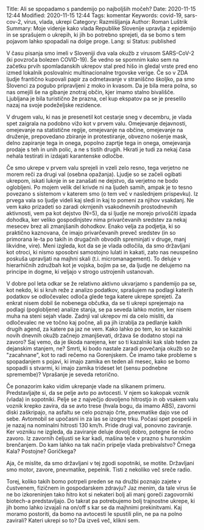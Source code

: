 Title: Ali se spopadamo s pandemijo po najboljših močeh?
Date: 2020-11-15 12:44
Modified: 2020-11-15 12:44
Tags: komentar
Keywords: covid-19, sars-cov-2, virus, vlada, ukrepi
Category: Razmišljanja
Author: Roman Luštrik
Summary: Moje videnje kako vlada Republike Slovenije upravlja z epidemijo in se sprašujem o ukrepih, ki jih bo potrebno sprejeti, da se bomo s tem pojavom lahko spopadali na dolge proge.
Lang: si
Status: published

V času pisanja smo imeli v Sloveniji dva vala okužb z virusom SARS-CoV-2 (ki povzroča bolezen COVID-19). Še vedno se spomnim kako sem na začetku prvih spomladanskih ukrepov stal pred hišo in gledal vrste pred eno izmed lokalnik poslovalnic multinacionalne trgovske verige. Če so v ZDA ljudje frantično kupovali papir za odmetavanje v straniščno školjko, pa smo Slovenci za pogubo pripravljeni z moko in kvasom. Da je bila mera polna, so nas omejili še na gibanje znotraj občin, kjer imamo stalno bivališče. Ljubljana je bila turistično že prazna, cel kup ekspatov pa se je preselilo nazaj na svoje podeželjske rezidence.

V drugem valu, ki nas je presenetil kot cestarje sneg v decembru, je vlada spet zaigrala na podobno vižo kot v prvem valu. Omejevanje dejavnosti, omejevanje na statistične regije, omejevanje na občine, omejevanje na druženje, prepovedano zbiranje in protestiranje, obvezno nošenje mask, delno zapiranje tega in onega, popolno zaprtje tega in onega, omejevanja prodaje s teh in unih polic, a ne s tistih drugih. Hkrati je tudi za nekaj časa nehala testirati in izdajati karantenske odločbe.

Če smo ukrepe v prvem valu sprejeli in vzeli zelo resno, tega verjetno ne morem reči za drugi val (osebna opažanja). Ljudje so se začeli ogibati ukrepom, iskati luknje in se zanašati ne dejstvo, da verjetno ne bodo oglobljeni. Po mojem velik del krivde ni na ljudeh samih, ampak je to tesno povezano s sistemom v katerem smo (o tem več v naslednjem prispevku). Iz prvega vala so ljudje videli kaj sledi in kaj to pomeni za njihov vsakdanj. Ne vem kako prizadeti so zaradi okrnjenih vsakodnevnih prostodnevnih aktivnosti, vem pa kot dejstvo (N=5), da si ljudje ne morejo privoščiti izpada dohodka, ker veliko gospodinjstev nima privarčevanih sredstev za nekaj mesecev brez ali zmanjšanih dohodkov. Enako velja za podjetja, ki so praktično kaznovana, če imajo privarčevanih preveč sredstev (in so primorana le-ta po takih in drugačnih obvodih spreminjati v druge, manj likvidne, vire). Meni izgleda, kot da se je vlada odločila, da smo državljani kot otroci, ki nismo sposobni samostojno lulati in kakati, zato nas neuspešno poskuša upravljati na majhni skali (t.i. micromanagement). To deluje v hierarhičnih združbah kot je vojska, bojim pa se, da ljudje ne delujemo na principe in dogme, ki veljajo v strogo ustrojenih ustanovah.

V dobre pol leta odkar se že relativno aktivno ukvarjamo s pandemijo pa se, kot nekdo, ki si kruh reže z analizo podatkov, sprašujem na podlagi katerih podatkov se odločevalec odloča glede tega katere ukrepe sprejeti. Za enkrat nisem dobil še nobenega občutka, da se ti ukrepi sprejemajo na podlagi (poglobljene) analize stanja, se pa seveda lahko motim, ker nisem muha na steni sejah vlade. Zadnji val ukrepov mi da celo misliti, da odločevalec ne ve točno kaj počne, ali pa jih izrablja za pedlanje kakih drugih agend, za katere pa jaz ne vem. Kako lahko po tem, ko se kazalniki novih dnevnih okužb začnejo zmanjševati, država še dodatno stopi na zavoro? Saj vemo, da je škoda narejena, ker so ti kazalniki kak slab teden za dejanskim stanjem, ne? Smrti, ki bodo nastale zaradi povečanja okužb so že "zacahnane", kot to radi rečemo na Gorenjskem. Če imamo take probleme s spopadanjem s pojavi, ki imajo zamika en teden ali mesec, kako se bomo spopadli s stvarmi, ki imajo zamika trideset let (sensu podnebne spremembe)? Vprašanje je seveda retorično.

Če ponazorim kako vidim ukrepanje vlade na slikanem primeru. Predstavljajte si, da se pelje avto po avtocesti. V njem so kakopak voznik (vlada) in sopotniki. Pelje se z največjo dovoljeno hitrostjo in ob vsakem valu voznik krepko zavira, da se avto trese (hvala bogu, da imamo ABS), zavorni diski zaškripajo, na asfaltu se celo poznajo črte, pnevmatike dajo vse od sebe. Avtomobil se upočasni in za las se izogne trku. Počasi spet pospeši in je nazaj na nominalni hitrosti 130 km/h. Pride drugi val, ponovno zaviranje. Ker vozniku ne izgleda, da zaviranje deluje dovolj dobro, potegne še ročno zavoro. Iz zavornih čeljusti se kar kadi, mašina teče v prazno s huronskim brenčanjem. Do kam lahko na tak način pripelje vlada prebivalstvo? Črnega Kala? Postojne? Goričkega?

Aja, če mislite, da smo državljani v tej zgodi sopotniki, se motite. Državljani smo motor, zavore, pnevmatike, pepelnik. Tisti z nekoliko več sreče radio.

Torej, koliko takih bomo potrpeli preden se na družbi poznajo zajete v čustvenem, fizičnem in gospodarskem zdravju? Jaz menim, da tale virus še ne bo izkoreninjen tako hitro kot si nekateri bolj ali manj goreči zagovorniki biotech-a predstavljajo. Do takrat pa potrebujemo bolj trajnostne ukrepe, ki jih bomo lahko izvajali na on/off s kar se da majhnimi prekinitvami. Kaj moramo postoriti, da bomo na avtocesti le spustili plin, ne pa na polno zavirali? Kateri ukrepi so to? Da izveš več, klikni sem.
